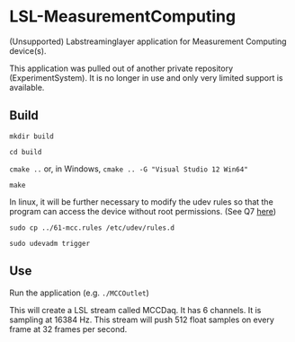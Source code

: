 # LSL-MeasurementComputing
(Unsupported) Labstreaminglayer application for Measurement Computing device(s).

This application was pulled out of another private repository (ExperimentSystem).
It is no longer in use and only very limited support is available.

## Build

`mkdir build`

`cd build`

`cmake ..` or, in Windows, `cmake .. -G "Visual Studio 12 Win64"`

`make`

In linux, it will be further necessary to modify the udev rules so that the program can access the device without root permissions. (See Q7 [here](ftp://lx10.tx.ncsu.edu/pub/Linux/drivers/README))

`sudo cp ../61-mcc.rules /etc/udev/rules.d`

`sudo udevadm trigger`

## Use

Run the application (e.g. `./MCCOutlet`)

This will create a LSL stream called MCCDaq.
It has 6 channels.
It is sampling at 16384 Hz.
This stream will push 512 float samples on every frame at 32 frames per second.

